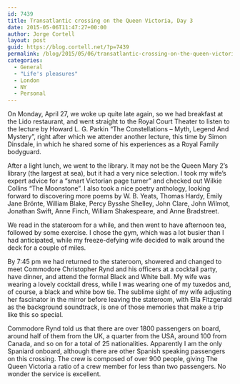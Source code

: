 ```yaml
---
id: 7439
title: Transatlantic crossing on the Queen Victoria, Day 3
date: 2015-05-06T11:47:27+00:00
author: Jorge Cortell
layout: post
guid: https://blog.cortell.net/?p=7439
permalink: /blog/2015/05/06/transatlantic-crossing-on-the-queen-victoria-day-3/
categories:
  - General
  - "Life's pleasures"
  - London
  - NY
  - Personal
---
```

On Monday, April 27, we woke up quite late again, so we had breakfast at the Lido restaurant, and went straight to the Royal Court Theater to listen to the lecture by Howard L. G. Parkin “The Constellations – Myth, Legend And Mystery”, right after which we attender another lecture, this time by Simon Dinsdale, in which he shared some of his experiences as a Royal Family bodyguard.

After a light lunch, we went to the library. It may not be the Queen Mary 2’s library (the largest at sea), but it had a very nice selection. I took my wife’s expert advice for a “smart Victorian page turner” and checked out Wilkie Collins “The Moonstone”. I also took a nice poetry anthology, looking forward to discovering more poems by W. B. Yeats, Thomas Hardy, Emily Jane Brönte, William Blake, Percy Bysshe Shelley, John Clare, John Wilmot, Jonathan Swift, Anne Finch, William Shakespeare, and Anne Bradstreet.

We read in the stateroom for a while, and then went to have afternoon tea, followed by some exercise. I chose the gym, which was a lot busier than I had anticipated, while my freeze-defying wife decided to walk around the deck for a couple of miles.

By 7:45 pm we had returned to the stateroom, showered and changed to meet Commodore Christopher Rynd and his officers at a cocktail party, have dinner, and attend the formal Black and White ball. My wife was wearing a lovely cocktail dress, while I was wearing one of my tuxedos and, of course, a black and white bow tie. The sublime sight of my wife adjusting her fascinator in the mirror before leaving the stateroom, with Ella Fitzgerald as the background soundtrack, is one of those memories that make a trip like this so special.

Commodore Rynd told us that there are over 1800 passengers on board, around half of them from the UK, a quarter from the USA, around 100 from Canada, and so on for a total of 25 nationalities. Apparently I am the only Spaniard onboard, although there are other Spanish speaking passengers on this crossing. The crew is composed of over 900 people, giving The Queen Victoria a ratio of a crew member for less than two passengers. No wonder the service is excellent.
